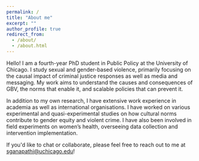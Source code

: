 ```yaml
---
permalink: /
title: "About me"
excerpt: ""
author_profile: true
redirect_from: 
  - /about/
  - /about.html
---
```


Hello! I am a fourth-year PhD student in Public Policy at the University of Chicago. I study sexual and gender-based violence, primarily focusing on the causal impact of criminal justice responses as well as media and messaging.  My work aims to understand the causes and consequences of GBV, the norms that enable it, and scalable policies that can prevent it. 

In addition to my own research, I have extensive work experience in academia as well as international organisations. I have worked on various experimental and quasi-experimental studies on how cultural norms contribute to gender equity and violent crime. I have also been involved in field experiments on women’s health, overseeing data collection and intervention implementation.

If you'd like to chat or collaborate, please feel free to reach out to me at sganapathi@uchicago.edu!
